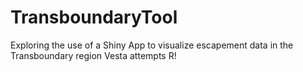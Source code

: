 # TransboundaryTool
Exploring the use of a Shiny App to visualize escapement data in the Transboundary region
Vesta attempts R!